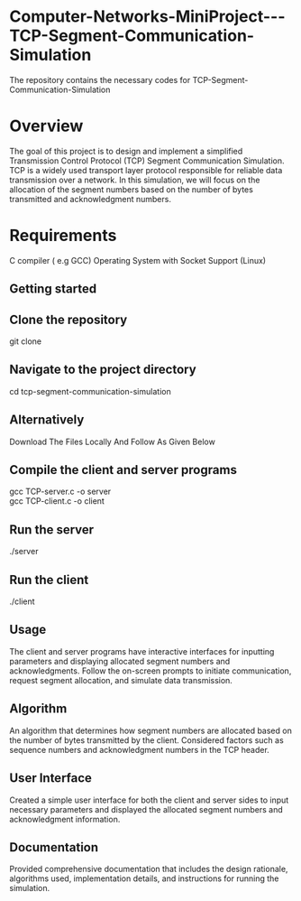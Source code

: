 # Computer-Networks-MiniProject---TCP-Segment-Communication-Simulation
The repository contains the necessary codes for TCP-Segment-Communication-Simulation

# Overview

The goal of this project is to design and implement a simplified Transmission Control Protocol (TCP) Segment Communication Simulation. TCP is a widely used transport layer protocol responsible for reliable data transmission over a network. In this simulation, we will focus on the allocation of the segment numbers based on the number of bytes transmitted and acknowledgment numbers.

# Requirements

C compiler ( e.g GCC)
Operating System with Socket Support (Linux)

## Getting started

## Clone the repository
git clone <project repository link>

## Navigate to the project directory
cd tcp-segment-communication-simulation

## Alternatively
Download The Files Locally And Follow As Given Below

## Compile the client and server programs
gcc TCP-server.c -o server <br />
gcc TCP-client.c -o client

## Run the server
./server <Port Number>

## Run the client
./client <Port Number>

## Usage

The client and server programs have interactive interfaces for inputting parameters and displaying allocated segment numbers and acknowledgments. Follow the on-screen prompts to initiate communication, request segment allocation, and simulate data transmission.

## Algorithm

An algorithm that determines how segment numbers are allocated based on the number of bytes transmitted by the client. Considered factors such as sequence numbers and acknowledgment numbers in the TCP header.

## User Interface

Created a simple user interface for both the client and server sides to input necessary parameters and displayed the allocated segment numbers and acknowledgment information.

## Documentation

Provided comprehensive documentation that includes the design rationale, algorithms used, implementation details, and instructions for running the simulation.

